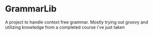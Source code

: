 # GrammarLib

A project to handle context free grammar.
Mostly trying out groovy and utilizing knowledge from a completed course i've just taken
